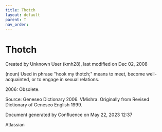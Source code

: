 ```yaml
---
title: Thotch
layout: default
parent: T
nav_order:
---
```


# Thotch

Created by  Unknown User (kmh28), last modified on Dec 02, 2008

(noun) Used in phrase &quot;hook my thotch;&quot; means to meet, become well-acquainted, or to engage in sexual relations.

2006: Obsolete.

Source: Geneseo Dictionary 2006. VMishra. Originally from Revised Dictionary of Geneseo English 1999. 

Document generated by Confluence on May 22, 2023 12:37

Atlassian

